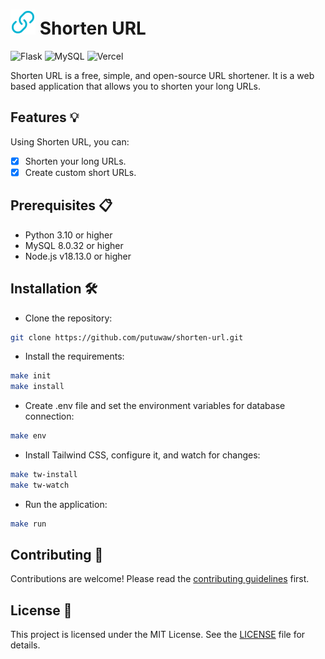 # ![](static/images/logo.svg) Shorten URL

![Flask](https://img.shields.io/badge/Flask-000000?style=for-the-badge&logo=flask&logoColor=white)
![MySQL](https://img.shields.io/badge/MySQL-005C84?style=for-the-badge&logo=mysql&logoColor=white)
![Vercel](https://img.shields.io/badge/vercel-%23000000.svg?style=for-the-badge&logo=vercel&logoColor=white)

Shorten URL is a free, simple, and open-source URL shortener. It is a web based application that allows you to shorten your long URLs.

## Features 💡

Using Shorten URL, you can:

- [x] Shorten your long URLs.
- [x] Create custom short URLs.

## Prerequisites 📋

- Python 3.10 or higher
- MySQL 8.0.32 or higher
- Node.js v18.13.0 or higher

## Installation 🛠

- Clone the repository:

```bash
git clone https://github.com/putuwaw/shorten-url.git
```

- Install the requirements:

```bash
make init
make install
```

- Create .env file and set the environment variables for database connection:

```bash
make env
```

- Install Tailwind CSS, configure it, and watch for changes:

```bash
make tw-install
make tw-watch
```

- Run the application:

```bash
make run
```

## Contributing 🤝

Contributions are welcome! Please read the [contributing guidelines](CONTRIBUTING.md) first.

## License 📝

This project is licensed under the MIT License. See the [LICENSE](LICENSE) file for details.
